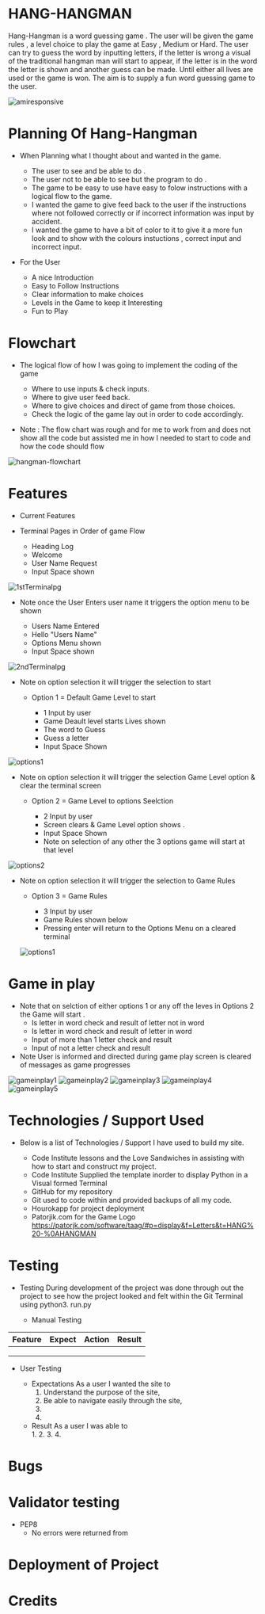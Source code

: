 # HANG-HANGMAN

Hang-Hangman is a word guessing game .
The user will be given the game rules , a level choice to play the game at Easy , Medium or Hard.
The user can try to guess the word by inputting letters, if the letter is wrong a visual of the traditional hangman man will start to appear, if the letter is in the word the letter is shown and another guess can be made. Until either all lives are used or the game is won.
The aim is to supply a fun word guessing game to the user.

![amiresponsive](./assest/readmeimages/hangman-amiresponsive.png)

# Planning Of Hang-Hangman

* When Planning what I thought about and wanted in the game.

  + The user to see and be able to do .
  + The user not to be able to see but the program to do .
  + The game to be easy to use have easy to folow instructions with a logical flow to the  game.
  + I wanted the game to give feed back to the user if the instructions where not followed correctly or if incorrect information was input by accident.
  + I wanted the game to have a bit of color to it to give it a more fun look and to show with the colours instuctions , correct input and incorrect input.

* For the User

  + A nice Introduction
  + Easy to Follow Instructions
  + Clear information to make choices
  + Levels in the Game to keep it Interesting
  + Fun to Play  

# Flowchart

* The logical flow of how I was going to implement the coding of the game

  + Where to use inputs & check inputs.  
  + Where to give user feed back.
  + Where to give choices and direct of game from those choices.
  + Check the logic of the game lay out in order to code accordingly.
 * Note : The flow chart was rough and for me to work from and does not show all the code but assisted me in how I needed to start to code and how the code should flow

![hangman-flowchart](./assest/readmeimages/hangman-flowchart.png)

# Features

  * Current Features

   * Terminal Pages in Order of game Flow

      + Heading Log
      + Welcome
      + User Name Request
      + Input Space shown

  ![1stTerminalpg](./assest/readmeimages/hangman-1stterminalpg.png)

  * Note once the User Enters user name it triggers the option menu to be shown 

      + Users Name Entered
      + Hello "Users Name"
      + Options Menu shown
      + Input Space shown

  ![2ndTerminalpg](./assest/readmeimages/hangman-2ndterminalpg.png) 

  * Note on option selection it will trigger the selection to start 
    * Option 1 = Default Game Level to start   

      + 1 Input by user 
      + Game Deault level starts Lives shown
      + The word to Guess 
      + Guess a letter
      + Input Space Shown

  ![options1](./assest/readmeimages/hangman-options1.png) 
  
  * Note on option selection it will trigger the selection Game Level option & clear the terminal screen
    * Option 2 = Game Level to options Seelction

      + 2 Input by user 
      + Screen clears & Game Level option shows .
      +  Input Space Shown
      + Note on selection of any other the 3 options game will start at that level

  ![options2](./assest/readmeimages/hangman-options2.png)

* Note on option selection it will trigger the selection to Game Rules 
    * Option 3 = Game Rules   

      + 3 Input by user 
      + Game Rules shown below 
      + Pressing enter will return to the Options Menu on a cleared terminal
      
  ![options1](./assest/readmeimages/hangman-options3.png)

# Game in play

  * Note that on selction of either options 1 or any off the leves in Options 2 the Game will start .
      + Is letter in word check and result of letter not in word 
      + Is letter in word check and result of letter in word
      + Input of more than 1 letter check and result 
      + Input of not a letter check and result 
  * Note User is informed and directed during game play screen is cleared of messages as game progresses    

![gameinplay1](./assest/readmeimages/hangman-gameinplay1.png)
![gameinplay2](./assest/readmeimages/hangman-gameinplay2.png)
![gameinplay3](./assest/readmeimages/hangman-gameinplay3.png)
![gameinplay4](./assest/readmeimages/hangman-gameinplay4.png)
![gameinplay5](./assest/readmeimages/hangman-gameinplay5.png)




# Technologies  / Support Used

* Below is a list of Technologies / Support I have used to build my site.

    + Code Institute lessons and the Love Sandwiches in assisting with how to start and construct my project.
    + Code Institute Supplied the template inorder to display Python in a Visual formed Terminal
    + GitHub for my repository 
    + Git used to code within and provided backups of all my code.
    + Hourokapp for project deployment
    + Patorjik.com for the Game Logo https://patorjk.com/software/taag/#p=display&f=Letters&t=HANG%20-%0AHANGMAN
     
# Testing
* Testing During development of the project was done through out the project to see how the project looked and felt within the Git Terminal using python3. run.py

  * Manual Testing

| Feature           |  Expect              |  Action |  Result                 |
|-------------------|----------------------|---------|-------------------------|
|                   |                      |         |                         |
|                   |                      |         |                         |
|                   |                      |         |                         | 

* User Testing

    + Expectations
      As a user I wanted the site to 
      1. Understand the purpose of the site, 
      2. Be able to navigate easily through the site,
      3. 
      4. 
    + Result
      As a user I was able to  
      1. 
      2. 
      3. 
      4. 

# Bugs 



# Validator testing
  * PEP8 
    * No errors were returned from 

# Deployment of Project
  
# Credits
  